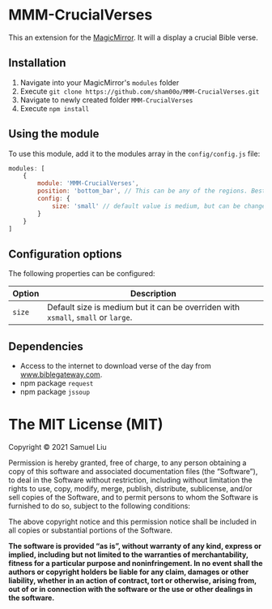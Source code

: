 # MMM-CrucialVerses
This an extension for the [MagicMirror](https://github.com/MichMich/MagicMirror). It will a display a crucial Bible verse.

## Installation
1. Navigate into your MagicMirror's `modules` folder
2. Execute `git clone https://github.com/sham00o/MMM-CrucialVerses.git`
3. Navigate to newly created folder `MMM-CrucialVerses`
4. Execute `npm install`

## Using the module

To use this module, add it to the modules array in the `config/config.js` file:
````javascript
modules: [
	{
		module: 'MMM-CrucialVerses',
		position: 'bottom_bar',	// This can be any of the regions. Best result is in the bottom_bar as verses can take multiple lines in a day.
		config: {
	    	size: 'small' // default value is medium, but can be changed.
		}
	}
]
````

## Configuration options

The following properties can be configured:


<table width="100%">
	<!-- why, markdown... -->
	<thead>
		<tr>
			<th>Option</th>
			<th width="100%">Description</th>
		</tr>
	<thead>
	<tbody>
		<tr>
			<td><code>size</code></td>
			<td>Default size is medium but it can be overriden with <code>xsmall</code>, <code>small</code> or <code>large</code>.</td>
		</tr>
	</tbody>
</table>

## Dependencies
- Access to the internet to download verse of the day from www.biblegateway.com.
- npm package `request`
- npm package `jssoup`

The MIT License (MIT)
=====================

Copyright © 2021 Samuel Liu

Permission is hereby granted, free of charge, to any person
obtaining a copy of this software and associated documentation
files (the “Software”), to deal in the Software without
restriction, including without limitation the rights to use,
copy, modify, merge, publish, distribute, sublicense, and/or sell
copies of the Software, and to permit persons to whom the
Software is furnished to do so, subject to the following
conditions:

The above copyright notice and this permission notice shall be
included in all copies or substantial portions of the Software.

**The software is provided “as is”, without warranty of any kind, express or implied, including but not limited to the warranties of merchantability, fitness for a particular purpose and noninfringement. In no event shall the authors or copyright holders be liable for any claim, damages or other liability, whether in an action of contract, tort or otherwise, arising from, out of or in connection with the software or the use or other dealings in the software.**
